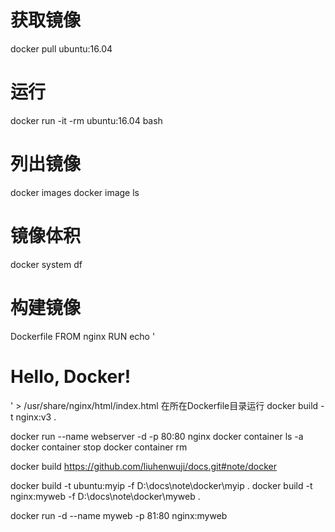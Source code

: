 # 获取镜像
docker pull ubuntu:16.04

# 运行
docker run -it -rm ubuntu:16.04 bash

# 列出镜像
docker images
docker image ls

# 镜像体积
docker system df

# 构建镜像
Dockerfile
FROM nginx
RUN echo '<h1>Hello, Docker!</h1>' > /usr/share/nginx/html/index.html
在所在Dockerfile目录运行
docker build -t nginx:v3 .

docker run --name webserver -d -p 80:80 nginx
docker container ls -a
docker container stop
docker container rm

docker build https://github.com/liuhenwuji/docs.git#note/docker

docker build -t ubuntu:myip -f D:\docs\note\docker\myip .
docker build -t nginx:myweb -f D:\docs\note\docker\myweb .

docker run -d --name myweb -p 81:80 nginx:myweb
